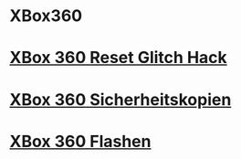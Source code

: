 # XBox360

# <span class="mw-headline" id="bkmrk-xbox-360-reset-glitc-1">[XBox 360 Reset Glitch Hack](https://wiki.eidolf.de/index.php/XBox_360_Reset_Glitch_Hack "XBox 360 Reset Glitch Hack")</span>

# <span class="mw-headline" id="bkmrk-xbox-360-sicherheits-1">[XBox 360 Sicherheitskopien](https://wiki.eidolf.de/index.php/XBox_360_Sicherheitskopien "XBox 360 Sicherheitskopien")</span>

# <span class="mw-headline" id="bkmrk-xbox-360-flashen-1">[XBox 360 Flashen](https://wiki.eidolf.de/index.php/XBox_360_Flashen "XBox 360 Flashen")</span>